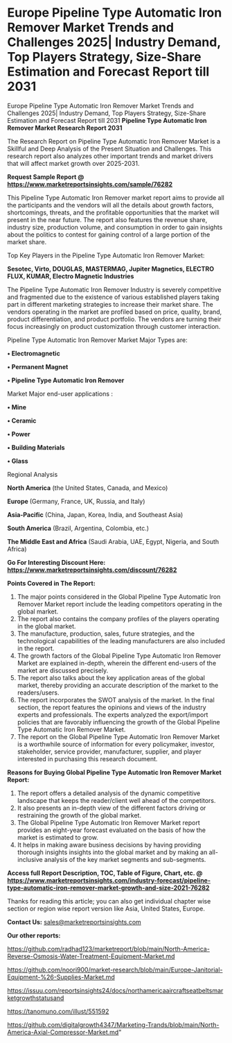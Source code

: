 # Europe Pipeline Type Automatic Iron Remover Market Trends and Challenges 2025| Industry Demand, Top Players Strategy, Size-Share Estimation and Forecast Report till 2031
 Europe Pipeline Type Automatic Iron Remover Market Trends and Challenges 2025| Industry Demand, Top Players Strategy, Size-Share Estimation and Forecast Report till 2031
<strong>Pipeline Type Automatic Iron Remover Market Research Report 2031</strong>

The Research Report on Pipeline Type Automatic Iron Remover Market is a Skillful and Deep Analysis of the Present Situation and Challenges. This research report also analyzes other important trends and market drivers that will affect market growth over 2025-2031.

<strong>Request Sample Report @ <a href=https://www.marketreportsinsights.com/sample/76282>https://www.marketreportsinsights.com/sample/76282</a></strong>

This Pipeline Type Automatic Iron Remover market report aims to provide all the participants and the vendors will all the details about growth factors, shortcomings, threats, and the profitable opportunities that the market will present in the near future. The report also features the revenue share, industry size, production volume, and consumption in order to gain insights about the politics to contest for gaining control of a large portion of the market share.

Top Key Players in the Pipeline Type Automatic Iron Remover Market:

<strong>Sesotec, Virto, DOUGLAS, MASTERMAG, Jupiter Magnetics, ELECTRO FLUX, KUMAR, Electro Magnetic Industries</strong>

The Pipeline Type Automatic Iron Remover Industry is severely competitive and fragmented due to the existence of various established players taking part in different marketing strategies to increase their market share. The vendors operating in the market are profiled based on price, quality, brand, product differentiation, and product portfolio. The vendors are turning their focus increasingly on product customization through customer interaction.

Pipeline Type Automatic Iron Remover Market Major Types are:

<strong>• Electromagnetic

• Permanent Magnet

• Pipeline Type Automatic Iron Remover</strong>

Market Major end-user applications :

<strong>• Mine

• Ceramic

• Power

• Building Materials

• Glass</strong>

Regional Analysis

</u><strong><b>North America</b></strong> (the United States, Canada, and Mexico)

<strong><b>Europe </b></strong>(Germany, France, UK, Russia, and Italy)

<strong><b>Asia-Pacific</b></strong> (China, Japan, Korea, India, and Southeast Asia)

<strong><b>South America</b></strong> (Brazil, Argentina, Colombia, etc.)

<strong><b>The Middle East and Africa</b></strong> (Saudi Arabia, UAE, Egypt, Nigeria, and South Africa)

<strong>Go For Interesting Discount Here: <a href=https://www.marketreportsinsights.com/discount/76282>https://www.marketreportsinsights.com/discount/76282</a></strong>

<strong>Points Covered in The Report:</strong>
<ol>
  <li>The major points considered in the Global Pipeline Type Automatic Iron Remover Market report include the leading competitors operating in the global market.</li>
  <li>The report also contains the company profiles of the players operating in the global market.</li>
  <li>The manufacture, production, sales, future strategies, and the technological capabilities of the leading manufacturers are also included in the report.</li>
  <li>The growth factors of the Global Pipeline Type Automatic Iron Remover Market are explained in-depth, wherein the different end-users of the market are discussed precisely.</li>
  <li>The report also talks about the key application areas of the global market, thereby providing an accurate description of the market to the readers/users.</li>
  <li>The report incorporates the SWOT analysis of the market. In the final section, the report features the opinions and views of the industry experts and professionals. The experts analyzed the export/import policies that are favorably influencing the growth of the Global Pipeline Type Automatic Iron Remover Market.</li>
  <li>The report on the Global Pipeline Type Automatic Iron Remover Market is a worthwhile source of information for every policymaker, investor, stakeholder, service provider, manufacturer, supplier, and player interested in purchasing this research document.</li>
</ol>
<strong>Reasons for Buying Global Pipeline Type Automatic Iron Remover Market Report:</strong>

<ol>
  <li>The report offers a detailed analysis of the dynamic competitive landscape that keeps the reader/client well ahead of the competitors.</li>
  <li>It also presents an in-depth view of the different factors driving or restraining the growth of the global market.</li>
  <li>The Global Pipeline Type Automatic Iron Remover Market report provides an eight-year forecast evaluated on the basis of how the market is estimated to grow.</li>
  <li>It helps in making aware business decisions by having providing thorough insights insights into the global market and by making an all-inclusive analysis of the key market segments and sub-segments.</li>
</ol>
<strong>Access full Report Description, TOC, Table of Figure, Chart, etc. @ <a href=https://www.marketreportsinsights.com/industry-forecast/pipeline-type-automatic-iron-remover-market-growth-and-size-2021-76282>https://www.marketreportsinsights.com/industry-forecast/pipeline-type-automatic-iron-remover-market-growth-and-size-2021-76282</a></strong>


Thanks for reading this article; you can also get individual chapter wise section or region wise report version like Asia, United States, Europe.

<strong>Contact Us:</strong>
sales@marketreportsinsights.com

<strong>Our other reports:</strong>

<a href=https://github.com/radhad123/marketreport/blob/main/North-America-Reverse-Osmosis-Water-Treatment-Equipment-Market.md>https://github.com/radhad123/marketreport/blob/main/North-America-Reverse-Osmosis-Water-Treatment-Equipment-Market.md</a>

<a href=https://github.com/noori900/market-research/blob/main/Europe-Janitorial-Equipment-%26-Supplies-Market.md>https://github.com/noori900/market-research/blob/main/Europe-Janitorial-Equipment-%26-Supplies-Market.md</a>

<a href=https://issuu.com/reportsinsights24/docs/northamericaaircraftseatbeltsmarketgrowthstatusand>https://issuu.com/reportsinsights24/docs/northamericaaircraftseatbeltsmarketgrowthstatusand</a>

<a href=https://tanomuno.com/illust/551592>https://tanomuno.com/illust/551592</a>

<a href=https://github.com/digitalgrowth4347/Marketing-Trands/blob/main/North-America-Axial-Compressor-Market.md>https://github.com/digitalgrowth4347/Marketing-Trands/blob/main/North-America-Axial-Compressor-Market.md</a>"
